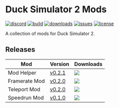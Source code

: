 # Duck Simulator 2 Mods
[![discord](https://img.shields.io/discord/1005145130145169418?style=flat-square&logo=discord)](https://discord.gg/dzMy89MTe8)
[![build](https://img.shields.io/github/actions/workflow/status/ERmilburn02/Duck-Sim-2-Mods/build-validation.yml?branch=main&style=flat-square)](https://github.com/ERmilburn02/Duck-Sim-2-Mods/actions/workflows/build-validation.yml)
[![downloads](https://img.shields.io/github/downloads/ERmilburn02/Duck-Sim-2-Mods/total?style=flat-square)](https://github.com/ERmilburn02/Duck-Sim-2-Mods/releases)
[![issues](https://img.shields.io/github/issues/ERmilburn02/Duck-Sim-2-Mods?style=flat-square)](https://github.com/ERmilburn02/Duck-Sim-2-Mods/issues)
[![license](https://img.shields.io/github/license/ERmilburn02/Duck-Sim-2-Mods?style=flat-square)](https://github.com/ERmilburn02/Duck-Sim-2-Mods/blob/main/LICENSE)

A collection of mods for Duck Simulator 2.

## Releases

Mod | Version | Downloads
--- | --- | ---
Mod Helper | [v0.2.1](https://github.com/ERmilburn02/Duck-Sim-2-Mods/releases/tag/Mod-Helper-v0.2.1) | ![](https://img.shields.io/github/downloads/ERmilburn02/Duck-Sim-2-Mods/Mod-Helper-v0.2.1/total?style=flat-square&cache_update=1)
Framerate Mod | [v0.2.0](https://github.com/ERmilburn02/Duck-Sim-2-Mods/releases/tag/Framerate-Mod-v0.2.0) | ![](https://img.shields.io/github/downloads/ERmilburn02/Duck-Sim-2-Mods/Framerate-Mod-v0.2.0/total?style=flat-square&cache_update=1)
Teleport Mod | [v0.2.0](https://github.com/ERmilburn02/Duck-Sim-2-Mods/releases/tag/Teleport-Mod-v0.2.0) | ![](https://img.shields.io/github/downloads/ERmilburn02/Duck-Sim-2-Mods/Teleport-Mod-v0.2.0/total?style=flat-square&cache_update=1)
Speedrun Mod | [v0.1.0](https://github.com/ERmilburn02/Duck-Sim-2-Mods/releases/tag/Speedrun-Mod-v0.1.0) | ![](https://img.shields.io/github/downloads/ERmilburn02/Duck-Sim-2-Mods/Speedrun-Mod-v0.1.0/total?style=flat-square&cache_update=1)
